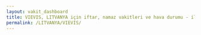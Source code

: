 ```yaml
---
layout: vakit_dashboard
title: VIEVIS, LITVANYA için iftar, namaz vakitleri ve hava durumu - ilçe/eyalet seç
permalink: /LITVANYA/VIEVIS/
---
```


<script type="text/javascript">
  var GLOBAL_COUNTRY = 'LITVANYA';
  var GLOBAL_CITY = 'VIEVIS';
  var GLOBAL_STATE = '';
  var lat = 72;
  var lon = 21;
</script>

